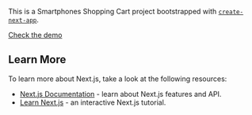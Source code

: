This is a Smartphones Shopping Cart project bootstrapped with [`create-next-app`](https://github.com/vercel/next.js/tree/canary/packages/create-next-app).

[Check the demo](https://e-cart-seven.vercel.app)

## Learn More

To learn more about Next.js, take a look at the following resources:

- [Next.js Documentation](https://nextjs.org/docs) - learn about Next.js features and API.
- [Learn Next.js](https://nextjs.org/learn) - an interactive Next.js tutorial.
